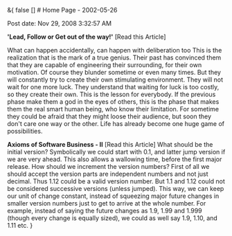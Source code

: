 &{<nil> false <nil> <nil> [] <nil> <nil> <nil> <nil> # Home Page - 2002-05-26

Post date: Nov 29, 2008 3:32:57 AM

**'Lead, Follow or Get out of the way!'** [Read this Article]

What can happen accidentally, can happen with deliberation too This is the realization that is the mark of a true genius. Their past has convinced them that they are capable of engineering their surrounding, for their own motivation. Of course they blunder sometime or even many times. But they will constantly try to create their own stimulating environment. They will not wait for one more luck. They understand that waiting for luck is too costly, so they create their own. This is the lesson for everybody. If the previous phase make them a god in the eyes of others, this is the phase that makes them the real smart human being, who know their limitation. For sometime they could be afraid that they might loose their audience, but soon they don't care one way or the other. Life has already become one huge game of possibilities.

**Axioms of Software Business - II** [Read this Article] What should be the initial version? Symbolically we could start with 0.1, and latter jump version if we are very ahead. This also allows a wallowing time, before the first major release. How should we increment the version numbers? First of all we should accept the version parts are independent numbers and not just decimal. Thus 1.12 could be a valid version number. But 1.1 and 1.12 could not be considered successive versions (unless jumped). This way, we can keep our unit of change constant, instead of squeezing major future changes in smaller version numbers just to get to arrive at the whole number. For example, instead of saying the future changes as 1.9, 1.99 and 1.999 (though every change is equally sized), we could as well say 1.9, 1.10, and 1.11 etc.
}